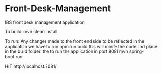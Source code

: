 # Front-Desk-Management

IBS front desk management application

To build:
  mvn clean install

To run:
    Any changes made to the front end side to be reflected in the application we have to run 
    npm run build
    this will minify the code and place in the build folder. 
    the to run the application in port 8081 
    mvn spring-boot:run

HIT
http://localhost:8081/

